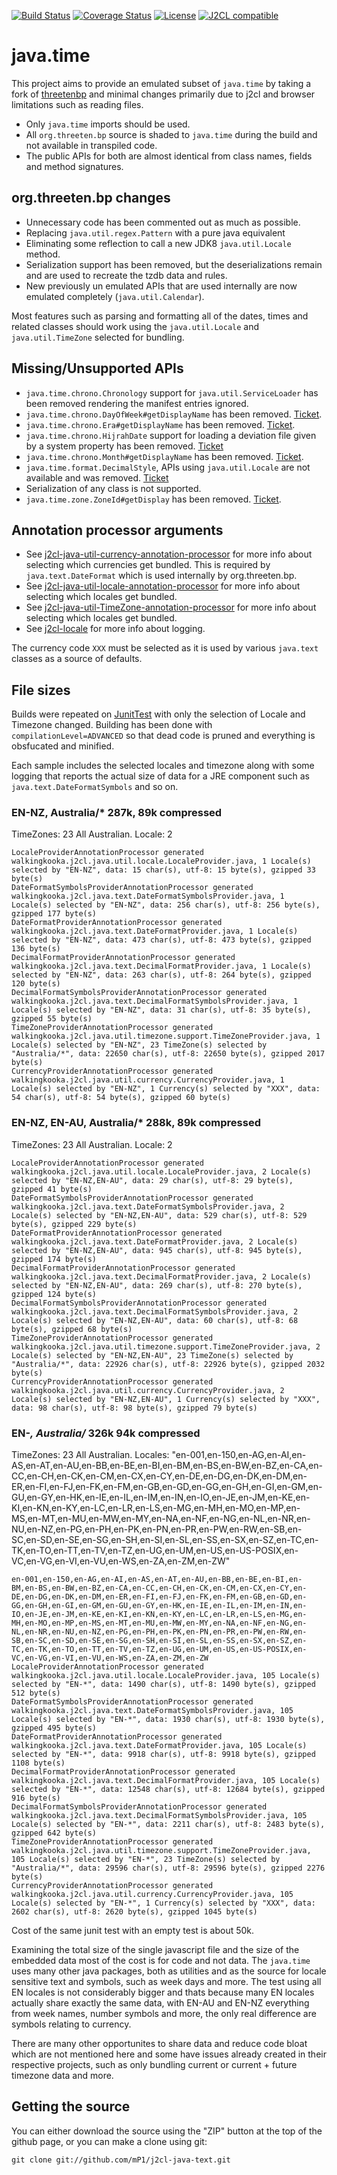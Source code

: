 [![Build Status](https://travis-ci.com/mP1/j2cl-java-time.svg?branch=master)](https://travis-ci.com/mP1/j2cl-java-time.svg?branch=master)
[![Coverage Status](https://coveralls.io/repos/github/mP1/j2cl-java-time/badge.svg?branch=master)](https://coveralls.io/github/mP1/j2cl-java-time?branch=master)
[![License](https://img.shields.io/badge/License-Apache%202.0-blue.svg)](https://opensource.org/licenses/Apache-2.0)
[![J2CL compatible](https://img.shields.io/badge/J2CL-compatible-brightgreen.svg)](https://github.com/mP1/j2cl-central)



# java.time

This project aims to provide an emulated subset of `java.time` by taking a fork of [threetenbp](https://github.com/ThreeTen/threetenbp)
and minimal changes primarily due to j2cl and browser limitations such as reading files. 

- Only `java.time` imports should be used.
- All `org.threeten.bp` source is shaded to `java.time` during the build and not available in transpiled code.
- The public APIs for both are almost identical from class names, fields and method signatures.


## org.threeten.bp changes

- Unnecessary code has been commented out as much as possible.
- Replacing `java.util.regex.Pattern` with a pure java equivalent
- Eliminating some reflection to call a new JDK8 `java.util.Locale` method.
- Serialization support has been removed, but the deserializations remain and are used to recreate the tzdb data and rules.
- New previously un emulated APIs that are used internally are now emulated completely (`java.util.Calendar`).

Most features such as parsing and formatting all of the dates, times and related classes should work using the `java.util.Locale` 
and `java.util.TimeZone` selected for bundling.



## Missing/Unsupported APIs

- `java.time.chrono.Chronology` support for `java.util.ServiceLoader` has been removed rendering the manifest entries ignored.
- `java.time.chrono.DayOfWeek#getDisplayName` has been removed. [Ticket](https://github.com/mP1/j2cl-java-time/issues/99).
- `java.time.chrono.Era#getDisplayName` has been removed. [Ticket](https://github.com/mP1/j2cl-java-time/issues/98).
- `java.time.chrono.HijrahDate` support for loading a deviation file given by a system property has been removed. [Ticket](https://github.com/mP1/j2cl-java-time/issues/96)
- `java.time.chrono.Month#getDisplayName` has been removed. [Ticket](https://github.com/mP1/j2cl-java-time/issues/100).
- `java.time.format.DecimalStyle`, APIs using `java.util.Locale` are not available and was removed. [Ticket](https://github.com/mP1/j2cl-java-time/issues/97)
- Serialization of any class is not supported.
- `java.time.zone.ZoneId#getDisplay` has been removed. [Ticket](https://github.com/mP1/j2cl-java-time/issues/101).



## Annotation processor arguments

- See [j2cl-java-util-currency-annotation-processor](https://github.com/mP1/j2cl-java-util-locale-annotation-processor) for more info about selecting which currencies get bundled. 
This is required by `java.text.DateFormat` which is used internally by org.threeten.bp.
- See [j2cl-java-util-locale-annotation-processor](https://github.com/mP1/j2cl-java-util-locale-annotation-processor) for more info about selecting which locales get bundled.
- See [j2cl-java-util-TimeZone-annotation-processor](https://github.com/mP1/j2cl-java-util-TimeZone-annotation-processor) for more info about selecting which locales get bundled.
- See [j2cl-locale](https://github.com/mP1/j2cl-locale) for more info about logging.

The currency code `XXX` must be selected as it is used by various `java.text` classes as a source of defaults.



## File sizes

Builds were repeated on [JunitTest](https://github.com/mP1/j2cl-java-time/blob/master/src/it/junit-test/src/test/java/test/JunitTest.java) 
with only the selection of Locale and Timezone changed. Building has been done with `compilationLevel=ADVANCED` so that
dead code is pruned and everything is obsfucated and minified. 

Each sample includes the selected locales and timezone along with some logging that reports the actual size of data for
a JRE component such as `java.text.DateFormatSymbols` and so on.



### EN-NZ, Australia/* 287k, 89k compressed

TimeZones: 23 All Australian.
Locale: 2

```text
LocaleProviderAnnotationProcessor generated walkingkooka.j2cl.java.util.locale.LocaleProvider.java, 1 Locale(s) selected by "EN-NZ", data: 15 char(s), utf-8: 15 byte(s), gzipped 33 byte(s)
DateFormatSymbolsProviderAnnotationProcessor generated walkingkooka.j2cl.java.text.DateFormatSymbolsProvider.java, 1 Locale(s) selected by "EN-NZ", data: 256 char(s), utf-8: 256 byte(s), gzipped 177 byte(s)
DateFormatProviderAnnotationProcessor generated walkingkooka.j2cl.java.text.DateFormatProvider.java, 1 Locale(s) selected by "EN-NZ", data: 473 char(s), utf-8: 473 byte(s), gzipped 136 byte(s)
DecimalFormatProviderAnnotationProcessor generated walkingkooka.j2cl.java.text.DecimalFormatProvider.java, 1 Locale(s) selected by "EN-NZ", data: 263 char(s), utf-8: 264 byte(s), gzipped 120 byte(s)
DecimalFormatSymbolsProviderAnnotationProcessor generated walkingkooka.j2cl.java.text.DecimalFormatSymbolsProvider.java, 1 Locale(s) selected by "EN-NZ", data: 31 char(s), utf-8: 35 byte(s), gzipped 55 byte(s)
TimeZoneProviderAnnotationProcessor generated walkingkooka.j2cl.java.util.timezone.support.TimeZoneProvider.java, 1 Locale(s) selected by "EN-NZ", 23 TimeZone(s) selected by "Australia/*", data: 22650 char(s), utf-8: 22650 byte(s), gzipped 2017 byte(s)
CurrencyProviderAnnotationProcessor generated walkingkooka.j2cl.java.util.currency.CurrencyProvider.java, 1 Locale(s) selected by "EN-NZ", 1 Currency(s) selected by "XXX", data: 54 char(s), utf-8: 54 byte(s), gzipped 60 byte(s)
```



### EN-NZ, EN-AU, Australia/* 288k, 89k compressed

TimeZones: 23 All Australian.
Locale: 2

```text
LocaleProviderAnnotationProcessor generated walkingkooka.j2cl.java.util.locale.LocaleProvider.java, 2 Locale(s) selected by "EN-NZ,EN-AU", data: 29 char(s), utf-8: 29 byte(s), gzipped 41 byte(s)
DateFormatSymbolsProviderAnnotationProcessor generated walkingkooka.j2cl.java.text.DateFormatSymbolsProvider.java, 2 Locale(s) selected by "EN-NZ,EN-AU", data: 529 char(s), utf-8: 529 byte(s), gzipped 229 byte(s)
DateFormatProviderAnnotationProcessor generated walkingkooka.j2cl.java.text.DateFormatProvider.java, 2 Locale(s) selected by "EN-NZ,EN-AU", data: 945 char(s), utf-8: 945 byte(s), gzipped 174 byte(s)
DecimalFormatProviderAnnotationProcessor generated walkingkooka.j2cl.java.text.DecimalFormatProvider.java, 2 Locale(s) selected by "EN-NZ,EN-AU", data: 269 char(s), utf-8: 270 byte(s), gzipped 124 byte(s)
DecimalFormatSymbolsProviderAnnotationProcessor generated walkingkooka.j2cl.java.text.DecimalFormatSymbolsProvider.java, 2 Locale(s) selected by "EN-NZ,EN-AU", data: 60 char(s), utf-8: 68 byte(s), gzipped 68 byte(s)
TimeZoneProviderAnnotationProcessor generated walkingkooka.j2cl.java.util.timezone.support.TimeZoneProvider.java, 2 Locale(s) selected by "EN-NZ,EN-AU", 23 TimeZone(s) selected by "Australia/*", data: 22926 char(s), utf-8: 22926 byte(s), gzipped 2032 byte(s)
CurrencyProviderAnnotationProcessor generated walkingkooka.j2cl.java.util.currency.CurrencyProvider.java, 2 Locale(s) selected by "EN-NZ,EN-AU", 1 Currency(s) selected by "XXX", data: 98 char(s), utf-8: 98 byte(s), gzipped 79 byte(s)
```



### EN-*, Australia/* 326k 94k compressed
TimeZones: 23 All Australian.
Locales: "en-001,en-150,en-AG,en-AI,en-AS,en-AT,en-AU,en-BB,en-BE,en-BI,en-BM,en-BS,en-BW,en-BZ,en-CA,en-CC,en-CH,en-CK,en-CM,en-CX,en-CY,en-DE,en-DG,en-DK,en-DM,en-ER,en-FI,en-FJ,en-FK,en-FM,en-GB,en-GD,en-GG,en-GH,en-GI,en-GM,en-GU,en-GY,en-HK,en-IE,en-IL,en-IM,en-IN,en-IO,en-JE,en-JM,en-KE,en-KI,en-KN,en-KY,en-LC,en-LR,en-LS,en-MG,en-MH,en-MO,en-MP,en-MS,en-MT,en-MU,en-MW,en-MY,en-NA,en-NF,en-NG,en-NL,en-NR,en-NU,en-NZ,en-PG,en-PH,en-PK,en-PN,en-PR,en-PW,en-RW,en-SB,en-SC,en-SD,en-SE,en-SG,en-SH,en-SI,en-SL,en-SS,en-SX,en-SZ,en-TC,en-TK,en-TO,en-TT,en-TV,en-TZ,en-UG,en-UM,en-US,en-US-POSIX,en-VC,en-VG,en-VI,en-VU,en-WS,en-ZA,en-ZM,en-ZW"

```text
en-001,en-150,en-AG,en-AI,en-AS,en-AT,en-AU,en-BB,en-BE,en-BI,en-BM,en-BS,en-BW,en-BZ,en-CA,en-CC,en-CH,en-CK,en-CM,en-CX,en-CY,en-DE,en-DG,en-DK,en-DM,en-ER,en-FI,en-FJ,en-FK,en-FM,en-GB,en-GD,en-GG,en-GH,en-GI,en-GM,en-GU,en-GY,en-HK,en-IE,en-IL,en-IM,en-IN,en-IO,en-JE,en-JM,en-KE,en-KI,en-KN,en-KY,en-LC,en-LR,en-LS,en-MG,en-MH,en-MO,en-MP,en-MS,en-MT,en-MU,en-MW,en-MY,en-NA,en-NF,en-NG,en-NL,en-NR,en-NU,en-NZ,en-PG,en-PH,en-PK,en-PN,en-PR,en-PW,en-RW,en-SB,en-SC,en-SD,en-SE,en-SG,en-SH,en-SI,en-SL,en-SS,en-SX,en-SZ,en-TC,en-TK,en-TO,en-TT,en-TV,en-TZ,en-UG,en-UM,en-US,en-US-POSIX,en-VC,en-VG,en-VI,en-VU,en-WS,en-ZA,en-ZM,en-ZW
LocaleProviderAnnotationProcessor generated walkingkooka.j2cl.java.util.locale.LocaleProvider.java, 105 Locale(s) selected by "EN-*", data: 1490 char(s), utf-8: 1490 byte(s), gzipped 512 byte(s)
DateFormatSymbolsProviderAnnotationProcessor generated walkingkooka.j2cl.java.text.DateFormatSymbolsProvider.java, 105 Locale(s) selected by "EN-*", data: 1930 char(s), utf-8: 1930 byte(s), gzipped 495 byte(s)
DateFormatProviderAnnotationProcessor generated walkingkooka.j2cl.java.text.DateFormatProvider.java, 105 Locale(s) selected by "EN-*", data: 9918 char(s), utf-8: 9918 byte(s), gzipped 1108 byte(s)
DecimalFormatProviderAnnotationProcessor generated walkingkooka.j2cl.java.text.DecimalFormatProvider.java, 105 Locale(s) selected by "EN-*", data: 12548 char(s), utf-8: 12684 byte(s), gzipped 916 byte(s)
DecimalFormatSymbolsProviderAnnotationProcessor generated walkingkooka.j2cl.java.text.DecimalFormatSymbolsProvider.java, 105 Locale(s) selected by "EN-*", data: 2211 char(s), utf-8: 2483 byte(s), gzipped 642 byte(s)
TimeZoneProviderAnnotationProcessor generated walkingkooka.j2cl.java.util.timezone.support.TimeZoneProvider.java, 105 Locale(s) selected by "EN-*", 23 TimeZone(s) selected by "Australia/*", data: 29596 char(s), utf-8: 29596 byte(s), gzipped 2276 byte(s)
CurrencyProviderAnnotationProcessor generated walkingkooka.j2cl.java.util.currency.CurrencyProvider.java, 105 Locale(s) selected by "EN-*", 1 Currency(s) selected by "XXX", data: 2602 char(s), utf-8: 2620 byte(s), gzipped 1045 byte(s)
```

Cost of the same junit test with an empty test is about 50k.

Examining the total size of the single javascript file and the size of the embedded data most of the cost is for code and not data.
The `java.time` uses many other java packages, both as utilities and as the source for locale sensitive text and symbols,
such as week days and more. The test using all EN locales is not considerably bigger and thats because many EN locales actually
share exactly the same data, with EN-AU and EN-NZ everything from week names, number symbols and more, the only real difference
are symbols relating to currency.

There are many other opportunites to share data and reduce code bloat which are not mentioned here and some have issues
already created in their respective projects, such as only bundling current or current + future timezone data and more.



## Getting the source

You can either download the source using the "ZIP" button at the top
of the github page, or you can make a clone using git:

```
git clone git://github.com/mP1/j2cl-java-text.git